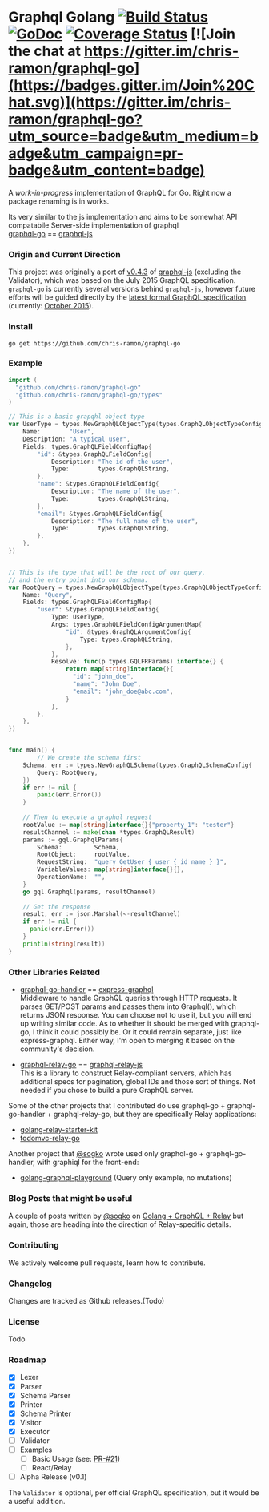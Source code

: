 Graphql Golang [![Build Status](https://travis-ci.org/chris-ramon/graphql-go.svg)](https://travis-ci.org/chris-ramon/graphql-go) [![GoDoc](https://godoc.org/graphql.co/graphql?status.svg)](https://godoc.org/github.com/chris-ramon/graphql-go) [![Coverage Status](https://coveralls.io/repos/chris-ramon/graphql-go/badge.svg?branch=master&service=github)](https://coveralls.io/github/chris-ramon/graphql-go?branch=master) [![Join the chat at https://gitter.im/chris-ramon/graphql-go](https://badges.gitter.im/Join%20Chat.svg)](https://gitter.im/chris-ramon/graphql-go?utm_source=badge&utm_medium=badge&utm_campaign=pr-badge&utm_content=badge)
=====

A *work-in-progress* implementation of GraphQL for Go. Right now a package renaming is in works.

Its very similar to the js implementation and aims to be somewhat API compatabile Server-side implementation of graphql   
[graphql-go](https://github.com/chris-ramon/graphql-go) == [graphql-js](https://github.com/graphql/graphql-js) 

### Origin and Current Direction

This project was originally a port of [v0.4.3](https://github.com/graphql/graphql-js/releases/tag/v0.4.3) of [graphql-js](https://github.com/graphql/graphql-js) (excluding the Validator), which was based on the July 2015 GraphQL specification. `graphql-go` is currently several versions behind `graphql-js`, however future efforts will be guided directly by the [latest formal GraphQL specification](https://github.com/facebook/graphql/releases) (currently: [October 2015](https://github.com/facebook/graphql/releases/tag/October2015)).

### Install
`go get https://github.com/chris-ramon/graphql-go`

### Example
```go
import (
  "github.com/chris-ramon/graphql-go"
  "github.com/chris-ramon/graphql-go/types"
)

// This is a basic grapqhl object type
var UserType = types.NewGraphQLObjectType(types.GraphQLObjectTypeConfig{
	Name:        "User",
	Description: "A typical user",
	Fields: types.GraphQLFieldConfigMap{
		"id": &types.GraphQLFieldConfig{
			Description: "The id of the user",
			Type:        types.GraphQLString,
		},
		"name": &types.GraphQLFieldConfig{
			Description: "The name of the user",
			Type:        types.GraphQLString,
		},
		"email": &types.GraphQLFieldConfig{
			Description: "The full name of the user",
			Type:        types.GraphQLString,
		},
	},
})


// This is the type that will be the root of our query,
// and the entry point into our schema.
var RootQuery = types.NewGraphQLObjectType(types.GraphQLObjectTypeConfig{
	Name: "Query",
	Fields: types.GraphQLFieldConfigMap{
		"user": &types.GraphQLFieldConfig{
			Type: UserType,
			Args: types.GraphQLFieldConfigArgumentMap{
				"id": &types.GraphQLArgumentConfig{
					Type: types.GraphQLString,
				},
			},
			Resolve: func(p types.GQLFRParams) interface{} {
				return map[string]interface{}{
				  "id": "john_doe",
				  "name": "John Doe",
				  "email": "john_doe@abc.com",
				}
			},
		},
	},
})


func main() {
        // We create the schema first
    Schema, err := types.NewGraphQLSchema(types.GraphQLSchemaConfig{
		Query: RootQuery,
	})
	if err != nil {
		panic(err.Error())
	}
	
	// Then to execute a graphql request
    rootValue := map[string]interface{}{"property_1": "tester"}
	resultChannel := make(chan *types.GraphQLResult)
	params := gql.GraphqlParams{
		Schema:         Schema,
		RootObject:     rootValue,
		RequestString:  "query GetUser { user { id name } }",
		VariableValues: map[string]interface{}{},
		OperationName:  "",
	}
	go gql.Graphql(params, resultChannel)
	
	// Get the response
	result, err := json.Marshal(<-resultChannel)
	if err != nil {
	  panic(err.Error())
	}
	println(string(result))
}
```

### Other Libraries Related
* [graphql-go-handler](https://github.com/sogko/graphql-go-handler) == [express-graphql](https://github.com/graphql/express-graphql)  
Middleware to handle GraphQL queries through HTTP requests. It parses GET/POST params and passes them into Graphql(), which returns JSON response. You can choose not to use it, but you will end up writing similar code. As to whether it should be merged with graphql-go, I think it could possibly be. Or it could remain separate, just like express-graphql. Either way, I'm open to merging it based on the community's decision.

* [graphql-relay-go](https://github.com/sogko/graphql-relay-go) == [graphql-relay-js](https://github.com/graphql/graphql-relay-js)  
This is a library to construct Relay-compliant servers, which has additional specs for pagination, global IDs and those sort of things. Not needed if you chose to build a pure GraphQL server.

Some of the other projects that I contributed do use graphql-go + graphql-go-handler + graphql-relay-go, but they are specifically Relay applications:

* [golang-relay-starter-kit](https://github.com/sogko/golang-relay-starter-kit)
* [todomvc-relay-go](https://github.com/sogko/todomvc-relay-go)

Another project that [@sogko](https://github.com/sogko) wrote used only graphql-go + graphql-go-handler, with graphiql for the front-end:

* [golang-graphql-playground](https://github.com/sogko/golang-graphql-playground) (Query only example, no mutations)

### Blog Posts that might be useful
A couple of posts written by [@sogko](https://github.com/sogko) on [Golang + GraphQL + Relay](http://wehavefaces.net/) but again, those are heading into the direction of Relay-specific details.

### Contributing

We actively welcome pull requests, learn how to contribute.

### Changelog

Changes are tracked as Github releases.(Todo)

### License
Todo


### Roadmap
- [x] Lexer
- [x] Parser
- [x] Schema Parser
- [x] Printer
- [x] Schema Printer
- [x] Visitor
- [x] Executor
- [ ] Validator
- [ ] Examples
  - [ ] Basic Usage (see: [PR-#21](https://github.com/chris-ramon/graphql-go/pull/21)) 
  - [ ] React/Relay
- [ ] Alpha Release (v0.1)

The `Validator` is optional, per official GraphQL specification, but it would be a useful addition.
